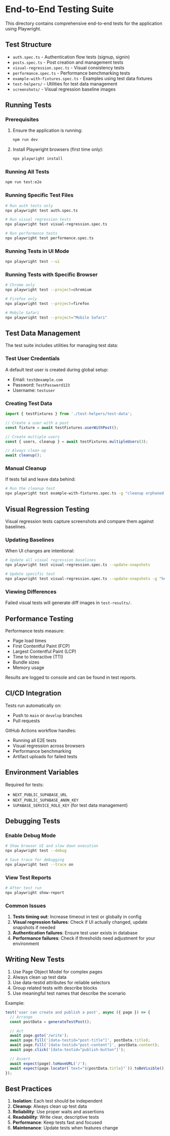 # End-to-End Testing Suite

This directory contains comprehensive end-to-end tests for the application using Playwright.

## Test Structure

- `auth.spec.ts` - Authentication flow tests (signup, signin)
- `posts.spec.ts` - Post creation and management tests
- `visual-regression.spec.ts` - Visual consistency tests
- `performance.spec.ts` - Performance benchmarking tests
- `example-with-fixtures.spec.ts` - Examples using test data fixtures
- `test-helpers/` - Utilities for test data management
- `screenshots/` - Visual regression baseline images

## Running Tests

### Prerequisites

1. Ensure the application is running:

   ```bash
   npm run dev
   ```

2. Install Playwright browsers (first time only):
   ```bash
   npx playwright install
   ```

### Running All Tests

```bash
npm run test:e2e
```

### Running Specific Test Files

```bash
# Run auth tests only
npx playwright test auth.spec.ts

# Run visual regression tests
npx playwright test visual-regression.spec.ts

# Run performance tests
npx playwright test performance.spec.ts
```

### Running Tests in UI Mode

```bash
npx playwright test --ui
```

### Running Tests with Specific Browser

```bash
# Chrome only
npx playwright test --project=chromium

# Firefox only
npx playwright test --project=firefox

# Mobile Safari
npx playwright test --project="Mobile Safari"
```

## Test Data Management

The test suite includes utilities for managing test data:

### Test User Credentials

A default test user is created during global setup:

- Email: `test@example.com`
- Password: `TestPassword123`
- Username: `testuser`

### Creating Test Data

```typescript
import { testFixtures } from './test-helpers/test-data';

// Create a user with a post
const fixture = await testFixtures.userWithPost();

// Create multiple users
const { users, cleanup } = await testFixtures.multipleUsers(3);

// Always clean up
await cleanup();
```

### Manual Cleanup

If tests fail and leave data behind:

```bash
# Run the cleanup test
npx playwright test example-with-fixtures.spec.ts -g "cleanup orphaned test data"
```

## Visual Regression Testing

Visual regression tests capture screenshots and compare them against baselines.

### Updating Baselines

When UI changes are intentional:

```bash
# Update all visual regression baselines
npx playwright test visual-regression.spec.ts --update-snapshots

# Update specific test
npx playwright test visual-regression.spec.ts --update-snapshots -g "home page"
```

### Viewing Differences

Failed visual tests will generate diff images in `test-results/`.

## Performance Testing

Performance tests measure:

- Page load times
- First Contentful Paint (FCP)
- Largest Contentful Paint (LCP)
- Time to Interactive (TTI)
- Bundle sizes
- Memory usage

Results are logged to console and can be found in test reports.

## CI/CD Integration

Tests run automatically on:

- Push to `main` or `develop` branches
- Pull requests

GitHub Actions workflow handles:

- Running all E2E tests
- Visual regression across browsers
- Performance benchmarking
- Artifact uploads for failed tests

## Environment Variables

Required for tests:

- `NEXT_PUBLIC_SUPABASE_URL`
- `NEXT_PUBLIC_SUPABASE_ANON_KEY`
- `SUPABASE_SERVICE_ROLE_KEY` (for test data management)

## Debugging Tests

### Enable Debug Mode

```bash
# Show browser UI and slow down execution
npx playwright test --debug

# Save trace for debugging
npx playwright test --trace on
```

### View Test Reports

```bash
# After test run
npx playwright show-report
```

### Common Issues

1. **Tests timing out**: Increase timeout in test or globally in config
2. **Visual regression failures**: Check if UI actually changed, update snapshots if needed
3. **Authentication failures**: Ensure test user exists in database
4. **Performance failures**: Check if thresholds need adjustment for your environment

## Writing New Tests

1. Use Page Object Model for complex pages
2. Always clean up test data
3. Use data-testid attributes for reliable selectors
4. Group related tests with describe blocks
5. Use meaningful test names that describe the scenario

Example:

```typescript
test('user can create and publish a post', async ({ page }) => {
  // Arrange
  const postData = generateTestPost();

  // Act
  await page.goto('/write');
  await page.fill('[data-testid="post-title"]', postData.title);
  await page.fill('[data-testid="post-content"]', postData.content);
  await page.click('[data-testid="publish-button"]');

  // Assert
  await expect(page).toHaveURL('/');
  await expect(page.locator(`text="${postData.title}"`)).toBeVisible();
});
```

## Best Practices

1. **Isolation**: Each test should be independent
2. **Cleanup**: Always clean up test data
3. **Reliability**: Use proper waits and assertions
4. **Readability**: Write clear, descriptive tests
5. **Performance**: Keep tests fast and focused
6. **Maintenance**: Update tests when features change
